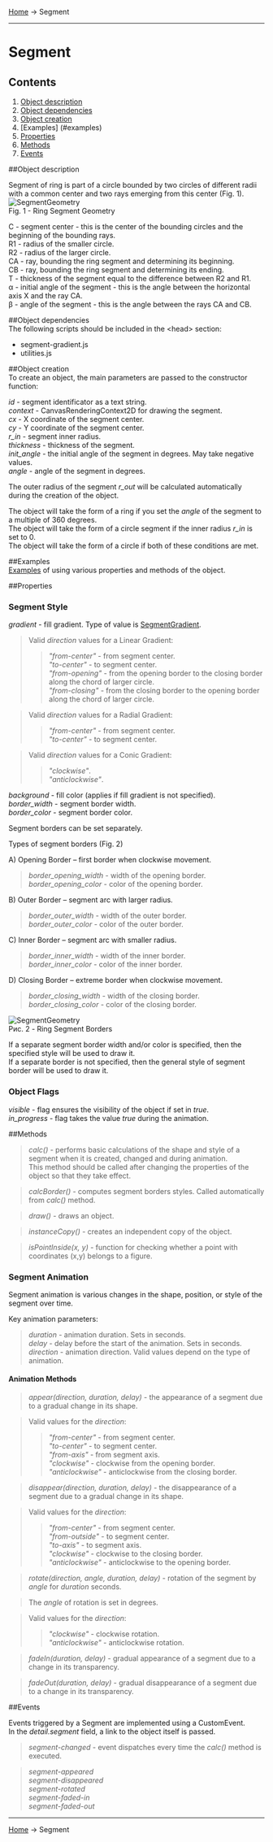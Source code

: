 <a href="../readme.html">Home</a> → Segment  

***

# Segment

## Contents
1. [Object description](#description)  
2. [Object dependencies](#dependencies)
3. [Object creation](#constructor)  
4. [Examples] (#examples)  
5. [Properties](#properties)  
6. [Methods](#methods)  
7. [Events](#events)  

##<a id="description"></a>Object description

Segment of ring  is part of a circle bounded by two circles of different radii with a common center and two rays emerging from this center (Fig. 1).  
![SegmentGeometry](../docs/images/segment_geometry.png)  
Fig. 1 - Ring Segment Geometry

C - segment center - this is the center of the bounding circles and the beginning of the bounding rays.  
R1 - radius of the smaller circle.  
R2 - radius of the larger circle.  
CA - ray, bounding the ring segment and determining its beginning.  
CB - ray, bounding the ring segment and determining its ending.  
T - thickness of the segment equal to the difference between R2 and R1.  
α - initial angle of the segment - this is the angle between the horizontal axis X and the ray CA.  
β - angle of the segment - this is the angle between the rays CA and CB.  

##<a id="dependencies"></a>Object dependencies  
The following scripts should be included in the \<head> section:  

* segment-gradient.js  
* utilities.js  

##<a id="constructor"></a>Object creation  
To create an object, the main parameters are passed to the constructor function:   
>
*id* - segment identificator as a text string.  
*context* - CanvasRenderingContext2D for drawing the segment.  
*cx* - X coordinate of the segment center.  
*cy* - Y coordinate of the segment center.  
*r_in* - segment inner radius.  
*thickness* - thickness of the segment.  
*init_angle* - the initial angle of the segment in degrees. May take negative values.  
*angle* - angle of the segment in degrees.  

The outer radius of the segment *r_out* will be calculated automatically during the creation of the object.  

The object will take the form of a ring if you set the *angle* of the segment to a multiple of 360 degrees.  
The object will take the form of a circle segment if the inner radius *r_in* is set to 0.  
The object will take the form of a circle if both of these conditions are met.  

##<a id="examples"></a>Examples  
<a href="../examples/segment-examples.html" target="_blank">Examples</a> of using various properties and methods of the object.  

##<a id="properties"></a>Properties

### Segment Style  
>
*gradient* - fill gradient. Type of value is <a href="segment-gradient.html">SegmentGradient</a>.  
  
>Valid *direction* values for a Linear Gradient:  
>> _"from-center"_ - from segment center.  
>> _"to-center"_ - to segment center.  
>> _"from-opening"_ - from the opening border to the closing border along the chord of larger circle.  
>> _"from-closing"_ - from the closing border to the opening border along the chord of larger circle.  

>Valid *direction* values for a Radial Gradient:  
>> _"from-center"_ - from segment center.  
>> _"to-center"_ - to segment center.  

>Valid *direction* values for a Conic Gradient:  
>> _"clockwise"_.  
>> _"anticlockwise"_.  

>
*background* - fill color (applies if fill gradient is not specified).  
*border_width* - segment border width.  
*border_color* - segment border color.

Segment borders can be set separately.  

Types of segment borders (Fig. 2)

A) Opening Border – first border when clockwise movement.  
> *border_opening_width* - width of the opening border.    
> *border_opening_color* - color of the opening border.  

B) Outer Border – segment arc with larger radius.  
> *border_outer_width* - width of the outer border.    
> *border_outer_color* - color of the outer border.  

C) Inner Border – segment arc with smaller radius.  
> *border_inner_width* - width of the inner border.    
> *border_inner_color* - color of the inner border.  

D) Closing Border – extreme border when clockwise movement.  
> *border_closing_width* - width of the closing border.    
> *border_closing_color* - color of the closing border.  

![SegmentGeometry](../docs/images/segment_borders.png)  
Рис. 2 - Ring Segment Borders  

If a separate segment border width and/or color is specified, then the specified style will be used to draw it.  
If a separate border is not specified, then the general style of segment border will be used to draw it.  

### Object Flags
>
*visible* - flag ensures the visibility of the object if set in *true*.  
*in_progress* - flag takes the value *true* during the animation.  

##<a id="methods"></a>Methods

> *calc()* - performs basic calculations of the shape and style of a segment when it is created, changed and during animation.  
This method should be called after changing the properties of the object so that they take effect.  

> *calcBorder()* -  computes segment borders styles. Called automatically from *calc()* method.  

> *draw()* - draws an object.  

> *instanceCopy()* - creates an independent copy of the object.  

> *isPointInside(x, y)* - function for checking whether a point with coordinates (x,y) belongs to a figure.  

### Segment Animation

Segment animation is various changes in the shape, position, or style of the segment over time.  

Key animation parameters:  
> *duration* - animation duration. Sets in seconds.  
> *delay* - delay before the start of the animation. Sets in seconds.  
> *direction* - animation direction. Valid values ​​depend on the type of animation.  

#### Animation Methods

> *appear(direction, duration, delay)* - the appearance of a segment due to a gradual change in its shape.  

> Valid values ​​for the *direction*:  
>> _"from-center"_ - from segment center.  
>> _"to-center"_ - to segment center.  
>> _"from-axis"_ - from segment axis.  
>> _"clockwise"_ - clockwise from the opening border.  
>> _"anticlockwise"_ - anticlockwise from the closing border.  

> *disappear(direction, duration, delay)* - the disappearance of a segment due to a gradual change in its shape.  

> Valid values ​​for the *direction*:  
>> _"from-center"_ - from segment center.  
>> _"from-outside"_ - to segment center.  
>> _"to-axis"_ - to segment axis.  
>> _"clockwise"_ - clockwise to the closing border.  
>> _"anticlockwise"_ - anticlockwise to the opening border.  

> *rotate(direction, angle, duration, delay)* - rotation of the segment by *angle* for *duration* seconds.  

> The *angle* of rotation is set in degrees.  

> Valid values ​​for the *direction*:  
>> _"clockwise"_ - clockwise rotation.  
>> _"anticlockwise"_ - anticlockwise rotation.  

> *fadeIn(duration, delay)* - gradual appearance of a segment due to a change in its transparency.  

> *fadeOut(duration, delay)* - gradual disappearance of a segment due to a change in its transparency.  

##<a id="events"></a>Events

Events triggered by a Segment are implemented using a CustomEvent.  
In the *detail.segment* field, a link to the object itself is passed.  

> *segment-changed* - event dispatches every time the *calc()* method is executed.  

> *segment-appeared*  
> *segment-disappeared*  
> *segment-rotated*  
> *segment-faded-in*  
> *segment-faded-out*  

***

<a href="../readme.html">Home</a> → Segment  
